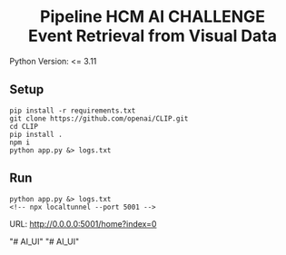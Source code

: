 <h1><center>Pipeline HCM AI CHALLENGE <br> Event Retrieval from Visual Data</center></h1>

Python Version: <= 3.11

## Setup 
```
pip install -r requirements.txt
git clone https://github.com/openai/CLIP.git
cd CLIP
pip install .
npm i 
python app.py &> logs.txt
```

## Run 
```
python app.py &> logs.txt
<!-- npx localtunnel --port 5001 -->
```

URL: http://0.0.0.0:5001/home?index=0


"# AI_UI" 
"# AI_UI" 
